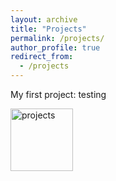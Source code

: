 ```yaml
---
layout: archive
title: "Projects"
permalink: /projects/
author_profile: true
redirect_from:
  - /projects
---
```


My first project: testing



<img src="http://hczdavid.github.io/images/davidhuang.jpg" alt="projects" width="100"/>

